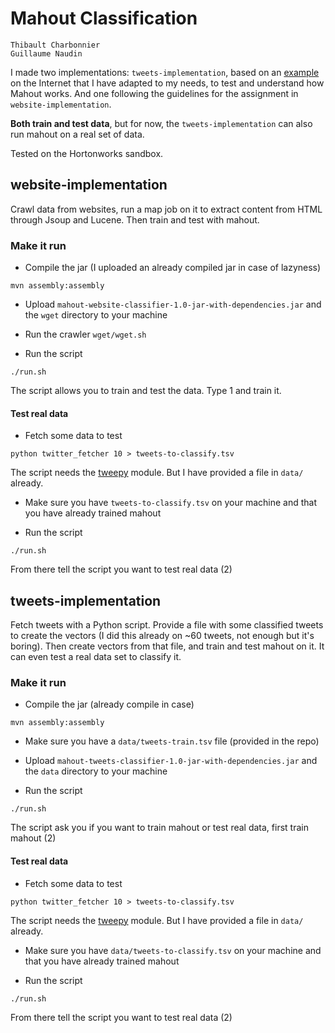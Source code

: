 # Mahout Classification

```
Thibault Charbonnier
Guillaume Naudin
```

I made two implementations: `tweets-implementation`, based on an [example](http://chimpler.wordpress.com/2013/03/13/using-the-mahout-naive-bayes-classifier-to-automatically-classify-twitter-messages/) on the Internet that I have adapted to my needs, to test and understand how Mahout works. And one following the guidelines for the assignment in `website-implementation`.

**Both train and test data**, but for now, the `tweets-implementation` can also run mahout on a real set of data.

Tested on the Hortonworks sandbox.

## website-implementation

Crawl data from websites, run a map job on it to extract content from HTML through Jsoup and Lucene. Then train and test with mahout.

### Make it run

- Compile the jar (I uploaded an already compiled jar in case of lazyness)

`mvn assembly:assembly`

- Upload `mahout-website-classifier-1.0-jar-with-dependencies.jar` and the `wget` directory to your machine

- Run the crawler `wget/wget.sh`

- Run the script

`./run.sh`

The script allows you to train and test the data. Type 1 and train it.

#### Test real data

- Fetch some data to test

`python twitter_fetcher 10 > tweets-to-classify.tsv`

The script needs the [tweepy](https://github.com/tweepy/tweepy) module. But I have provided a file in `data/` already.

- Make sure you have `tweets-to-classify.tsv` on your machine and that you have already trained mahout

- Run the script

`./run.sh`

From there tell the script you want to test real data (2)

## tweets-implementation

Fetch tweets with a Python script. Provide a file with some classified tweets to create the vectors (I did this already on ~60 tweets, not enough but it's boring). Then create vectors from that file, and train and test mahout on it. It can even test a real data set to classify it.

### Make it run

- Compile the jar (already compile in case)

`mvn assembly:assembly`

- Make sure you have a `data/tweets-train.tsv` file (provided in the repo)

- Upload `mahout-tweets-classifier-1.0-jar-with-dependencies.jar` and the `data` directory to your machine

- Run the script

`./run.sh`

The script ask you if you want to train mahout or test real data, first train mahout (2)

#### Test real data

- Fetch some data to test

`python twitter_fetcher 10 > tweets-to-classify.tsv`

The script needs the [tweepy](https://github.com/tweepy/tweepy) module. But I have provided a file in `data/` already.

- Make sure you have `data/tweets-to-classify.tsv` on your machine and that you have already trained mahout

- Run the script

`./run.sh`

From there tell the script you want to test real data (2)

